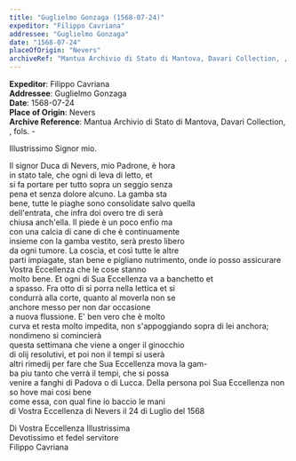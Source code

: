 ```yaml
---
title: "Guglielmo Gonzaga (1568-07-24)"
expeditor: "Filippo Cavriana"
addressee: "Guglielmo Gonzaga"
date: "1568-07-24"
placeOfOrigin: "Nevers"
archiveRef: "Mantua Archivio di Stato di Mantova, Davari Collection, , fols. -"
---
```


**Expeditor**: Filippo Cavriana  
**Addressee**: Guglielmo Gonzaga  
**Date**: 1568-07-24  
**Place of Origin**: Nevers  
**Archive Reference**: Mantua Archivio di Stato di Mantova, Davari Collection, , fols. -  

Illustrissimo Signor  mio.

  
Il signor Duca di Nevers, mio Padrone, è hora  
in stato tale, che ogni di leva di letto, et  
si fa portare per tutto sopra un seggio senza  
pena et senza dolore alcuno. La gamba sta  
bene, tutte le piaghe sono consolidate salvo quella  
dell'entrata, che infra doi overo tre di serà  
chiusa anch'ella. Il piede è un poco enfio ma  
con una calcia di cane di che è continuamente  
insieme con la gamba vestito, serà presto libero  
da ogni tumore. La coscia, et così tutte le altre  
parti impiagate, stan bene e pigliano nutrimento, onde io posso assicurare Vostra Eccellenza  che le cose stanno  
molto bene. Et ogni di Sua Eccellenza  va a banchetto et  
a spasso. Fra otto di si porra nella lettica et si  
condurrà alla corte, quanto al moverla non se  
anchore messo per non dar occasione  
a nuova flussione. E' ben vero che è molto  
curva et resta molto impedita, non s'appoggiando sopra di lei anchora; nondimeno si comincierà  
questa settimana che viene a onger il ginocchio  
di olij resolutivi, et poi non il tempi si userà  
altri rimedij per fare che Sua Eccellenza  mova la gam-  
ba piu tanto che verrà il tempi, che si possa  
venire a fanghi di Padova o di Lucca. Della persona poi Sua Eccellenza  non so hove mai cosi bene  
come essa, con qual fine io baccio le mani  
di Vostra Eccellenza  di Nevers il 24 di Luglio del 1568

  
Di Vostra Eccellenza Illustrissima   
Devotissimo  et fedel servitore   
Filippo Cavriana

